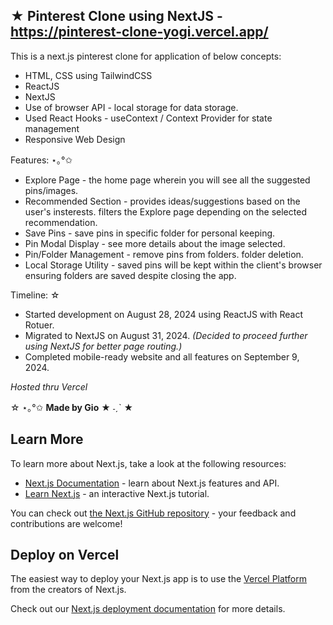 ## ★ Pinterest Clone using NextJS - https://pinterest-clone-yogi.vercel.app/

This is a next.js pinterest clone for application of below concepts: 
- HTML, CSS using TailwindCSS
- ReactJS
- NextJS
- Use of browser API - local storage for data storage.
- Used React Hooks - useContext / Context Provider for state management
- Responsive Web Design

Features: ⋆｡°✩
- Explore Page - the home page wherein you will see all the suggested pins/images.
- Recommended Section - provides ideas/suggestions based on the user's insterests. filters the Explore page depending on the selected recommendation.
- Save Pins - save pins in specific folder for personal keeping.
- Pin Modal Display - see more details about the image selected.
- Pin/Folder Management - remove pins from folders. folder deletion.
- Local Storage Utility - saved pins will be kept within the client's browser ensuring folders are saved despite closing the app.

Timeline: ☆
- Started development on August 28, 2024 using ReactJS with React Rotuer.
- Migrated to NextJS on August 31, 2024. _(Decided to proceed further using NextJS for better page routing.)_
- Completed mobile-ready website and all features on September 9, 2024.

_Hosted thru Vercel_

☆ ⋆｡°✩ **Made by Gio** ★ ˗ˏˋ ★


## Learn More

To learn more about Next.js, take a look at the following resources:

- [Next.js Documentation](https://nextjs.org/docs) - learn about Next.js features and API.
- [Learn Next.js](https://nextjs.org/learn) - an interactive Next.js tutorial.

You can check out [the Next.js GitHub repository](https://github.com/vercel/next.js/) - your feedback and contributions are welcome!

## Deploy on Vercel

The easiest way to deploy your Next.js app is to use the [Vercel Platform](https://vercel.com/new?utm_medium=default-template&filter=next.js&utm_source=create-next-app&utm_campaign=create-next-app-readme) from the creators of Next.js.

Check out our [Next.js deployment documentation](https://nextjs.org/docs/deployment) for more details.
